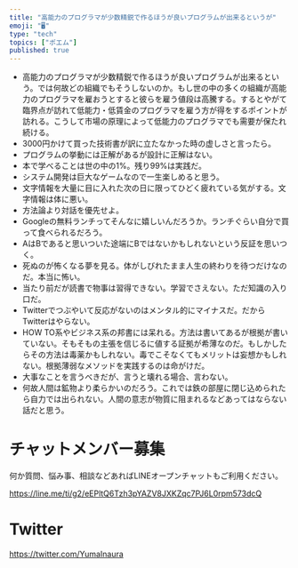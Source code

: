 ```yaml
---
title: "高能力のプログラマが少数精鋭で作るほうが良いプログラムが出来るというが"
emoji: "🖥"
type: "tech"
topics: ["ポエム"]
published: true
---
```


- 高能力のプログラマが少数精鋭で作るほうが良いプログラムが出来るという。では何故どの組織でもそうしないのか。もし世の中の多くの組織が高能力のプログラマを雇おうとすると彼らを雇う値段は高騰する。するとやがて臨界点が訪れて低能力・低賃金のプログラマを雇う方が得をするポイントが訪れる。こうして市場の原理によって低能力のプログラマでも需要が保たれ続ける。
- 3000円かけて買った技術書が訳に立たなかった時の虚しさと言ったら。
- プログラムの挙動には正解があるが設計に正解はない。
- 本で学べることは世の中の1%。残り99%は実践だ。
- システム開発は巨大なゲームなので一生楽しめると思う。
- 文字情報を大量に目に入れた次の日に限ってひどく疲れている気がする。文字情報は体に悪い。
- 方法論より対話を優先せよ。
- Googleの無料ランチってそんなに嬉しいんだろうか。ランチぐらい自分で買って食べられるだろう。
- AはBであると思いついた途端にBではないかもしれないという反証を思いつく。
- 死ぬのが怖くなる夢を見る。体がしびれたまま人生の終わりを待つだけなのだ。本当に怖い。
- 当たり前だが読書で物事は習得できない。学習でさえない。ただ知識の入り口だ。
- Twitterでつぶやいて反応がないのはメンタル的にマイナスだ。だからTwitterはやらない。
- HOW TO系やビジネス系の邦書には呆れる。方法は書いてあるが根拠が書いていない。そもそもの主張を信じるに値する証拠が希薄なのだ。もしかしたらその方法は毒薬かもしれない。毒でこそなくてもメリットは妄想かもしれない。根拠薄弱なメソッドを実践するのは命がけだ。
- 大事なことを言うべきだが、言うと壊れる場合、言わない。
- 何故人間は鉱物より柔らかいのだろう。これでは鉄の部屋に閉じ込められたら自力では出られない。人間の意志が物質に阻まれるなどあってはならない話だと思う。

<!-- Update From Qiita API -->

# チャットメンバー募集


何か質問、悩み事、相談などあればLINEオープンチャットもご利用ください。

https://line.me/ti/g2/eEPltQ6Tzh3pYAZV8JXKZqc7PJ6L0rpm573dcQ


# Twitter

https://twitter.com/YumaInaura

<!-- Update From Qiita API -->



